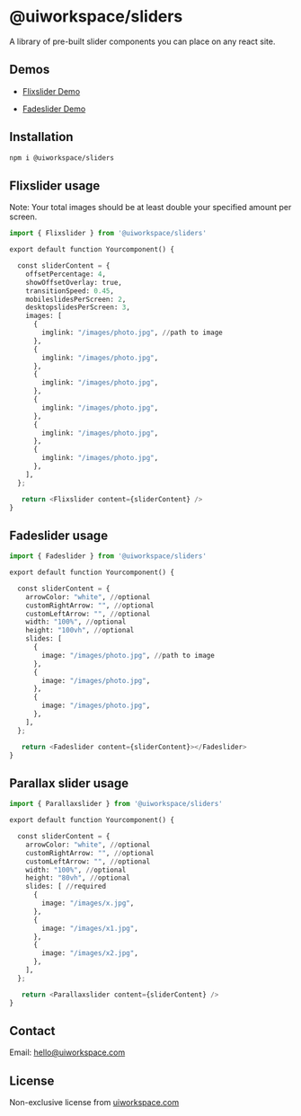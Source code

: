 # @uiworkspace/sliders

A library of pre-built slider components you can place on any react site.

## Demos

- [Flixslider Demo](https://uiworkspace.com/component/flixslider)

- [Fadeslider Demo](https://uiworkspace.com/component/fadeslider)

## Installation

```bash
npm i @uiworkspace/sliders
```

## Flixslider usage

Note: Your total images should be at least double your specified amount per screen.

```python
import { Flixslider } from '@uiworkspace/sliders'

export default function Yourcomponent() {

  const sliderContent = {
    offsetPercentage: 4,
    showOffsetOverlay: true,
    transitionSpeed: 0.45,
    mobileslidesPerScreen: 2,
    desktopslidesPerScreen: 3,
    images: [
      {
        imglink: "/images/photo.jpg", //path to image
      },
      {
        imglink: "/images/photo.jpg",
      },
      {
        imglink: "/images/photo.jpg",
      },
      {
        imglink: "/images/photo.jpg",
      },
      {
        imglink: "/images/photo.jpg",
      },
      {
        imglink: "/images/photo.jpg",
      },
    ],
  };

   return <Flixslider content={sliderContent} />
}
```

## Fadeslider usage

```python
import { Fadeslider } from '@uiworkspace/sliders'

export default function Yourcomponent() {

  const sliderContent = {
    arrowColor: "white", //optional
    customRightArrow: "", //optional
    customLeftArrow: "", //optional
    width: "100%", //optional
    height: "100vh", //optional
    slides: [
      {
        image: "/images/photo.jpg", //path to image
      },
      {
        image: "/images/photo.jpg",
      },
      {
        image: "/images/photo.jpg",
      },
    ],
  };

   return <Fadeslider content={sliderContent}></Fadeslider>
}
```

## Parallax slider usage

```python
import { Parallaxslider } from '@uiworkspace/sliders'

export default function Yourcomponent() {

  const sliderContent = {
    arrowColor: "white", //optional
    customRightArrow: "", //optional
    customLeftArrow: "", //optional
    width: "100%", //optional
    height: "80vh", //optional
    slides: [ //required
      {
        image: "/images/x.jpg",
      },
      {
        image: "/images/x1.jpg",
      },
      {
        image: "/images/x2.jpg",
      },
    ],
  };

   return <Parallaxslider content={sliderContent} />
}
```

## Contact

Email: [hello@uiworkspace.com](mailto:hello@uiworkspace.com)

## License

Non-exclusive license from [uiworkspace.com](https://uiworkspace.com)
